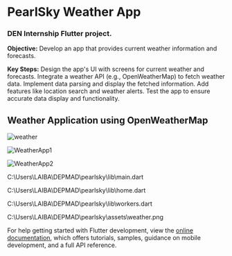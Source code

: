 # PearlSky Weather App

<h3>DEN Internship Flutter project.</h3>

<b>Objective:</b> Develop an app that provides current weather information and
forecasts.

<b>Key Steps:</b>
Design the app's UI with screens for current weather and forecasts.
Integrate a weather API (e.g., OpenWeatherMap) to fetch weather data.
Implement data parsing and display the fetched information.
Add features like location search and weather alerts.
Test the app to ensure accurate data display and functionality.

## Weather Application using OpenWeatherMap

![weather](https://github.com/user-attachments/assets/2cffc315-85ff-4dea-86a6-5c51578b11a6)

![WeatherApp1](https://github.com/user-attachments/assets/dedc229b-40be-4821-8e4b-2f39f5a669e2)

![WeatherApp2](https://github.com/user-attachments/assets/f9d50851-7dda-4f2e-8597-4cf6c4974215)


C:\Users\LAIBA\DEPMAD\pearlsky\lib\main.dart

C:\Users\LAIBA\DEPMAD\pearlsky\lib\home.dart

C:\Users\LAIBA\DEPMAD\pearlsky\lib\workers.dart

C:\Users\LAIBA\DEPMAD\pearlsky\assets\weather.png



For help getting started with Flutter development, view the
[online documentation](https://docs.flutter.dev/), which offers tutorials,
samples, guidance on mobile development, and a full API reference.
